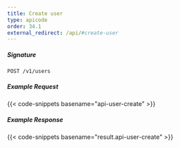 ```yaml
---
title: Create user
type: apicode
order: 34.1
external_redirect: /api/#create-user
---
```


##### Signature
`POST /v1/users`
##### Example Request
{{< code-snippets basename="api-user-create" >}}
##### Example Response
{{< code-snippets basename="result.api-user-create" >}}
